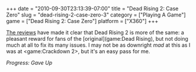 +++
date = "2010-09-30T23:13:39-07:00"
title = "Dead Rising 2: Case Zero"
slug = "dead-rising-2-case-zero-3"
category = ["Playing A Game"]
game = ["Dead Rising 2: Case Zero"]
platform = ["X360"]
+++

<a href="http://www.metacritic.com/game/xbox-360/dead-rising-2/critic-reviews">The reviews</a> have made it clear that Dead Rising 2 is more of the same: a pleasant reward for fans of the [original](game:Dead Rising), but not doing much at all to fix its many issues.  I may not be as downright <i>mad</i> at this as I was at <game:Crackdown 2>, but it's an easy pass for me.

<i>Progress: Gave Up</i>